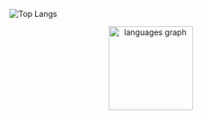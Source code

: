 ![Top Langs](https://github-readme-stats.vercel.app/api/top-langs/?username=sms32&theme=tokyonight)


<div align="center">

  <img src="https://github-readme-stats.vercel.app/api/top-langs?username=sms32&locale=en&hide_title=false&layout=compact&card_width=320&langs_count=5&theme=dracula&hide_border=false" height="150" alt="languages graph"  />
</div>








<br clear="both">



